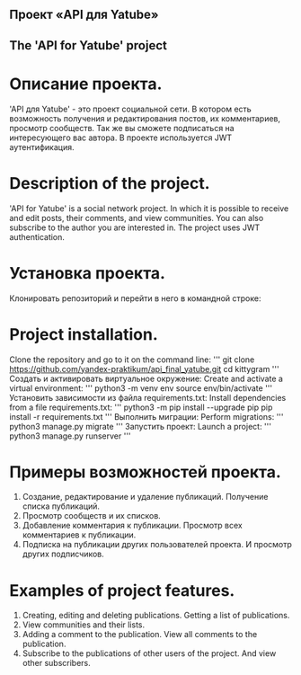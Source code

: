 ## Проект «API для Yatube»
## The 'API for Yatube' project

# Описание проекта.
'API для Yatube' - это проект социальной сети. В котором есть возможность получения и редактирования постов, их комментариев, просмотр сообществ. Так же вы сможете подписаться на интересующего вас автора. В проекте используется JWT аутентификация.
# Description of the project.
'API for Yatube' is a social network project. In which it is possible to receive and edit posts, their comments, and view communities. You can also subscribe to the author you are interested in. The project uses JWT authentication.

# Установка проекта.
Клонировать репозиторий и перейти в него в командной строке:
# Project installation.
Clone the repository and go to it on the command line:
'''
git clone https://github.com/yandex-praktikum/api_final_yatube.git
cd kittygram
'''
Cоздать и активировать виртуальное окружение:
Create and activate a virtual environment:
'''
python3 -m venv env
source env/bin/activate
'''
Установить зависимости из файла requirements.txt:
Install dependencies from a file requirements.txt:
'''
python3 -m pip install --upgrade pip
pip install -r requirements.txt
'''
Выполнить миграции:
Perform migrations:
'''
python3 manage.py migrate
'''
Запустить проект:
Launch a project:
'''
python3 manage.py runserver
'''

# Примеры возможностей проекта.
1. Создание, редактирование и удаление публикаций. Получение списка публикаций.
1. Просмотр сообществ и их списков.
1. Добавление комментария к публикации. Просмотр всех комментариев к публикации.
1. Подписка на публикации других пользователей проекта. И просмотр других подписчиков.
# Examples of project features.
1. Creating, editing and deleting publications. Getting a list of publications.
1. View communities and their lists.
1. Adding a comment to the publication. View all comments to the publication.
1. Subscribe to the publications of other users of the project. And view other subscribers.
